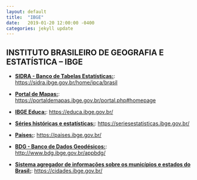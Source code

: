 ```yaml
---
layout: default
title:  "IBGE"
date:   2019-01-20 12:00:00 -0400
categories: jekyll update
---
```


## INSTITUTO BRASILEIRO DE GEOGRAFIA E ESTATÍSTICA – IBGE

-   **[SIDRA - Banco de Tabelas Estatísticas:](https://sidra.ibge.gov.br/home/ipca/brasil)**: https://sidra.ibge.gov.br/home/ipca/brasil

-   **[Portal de Mapas:](https://portaldemapas.ibge.gov.br/portal.php#homepage)**: https://portaldemapas.ibge.gov.br/portal.php#homepage

-   **[IBGE Educa:](https://educa.ibge.gov.br/)**: https://educa.ibge.gov.br/

-   **[Séries históricas e estatísticas:](https://seriesestatisticas.ibge.gov.br/)**: https://seriesestatisticas.ibge.gov.br/

-   **[Países:](https://paises.ibge.gov.br/)**: https://paises.ibge.gov.br/

-   **[BDG - Banco de Dados Geodésicos:](http://www.bdg.ibge.gov.br/appbdg/)**: http://www.bdg.ibge.gov.br/appbdg/

-   **[Sistema agregador de informações sobre os municípios e estados do Brasil:](https://cidades.ibge.gov.br/)**: https://cidades.ibge.gov.br/

